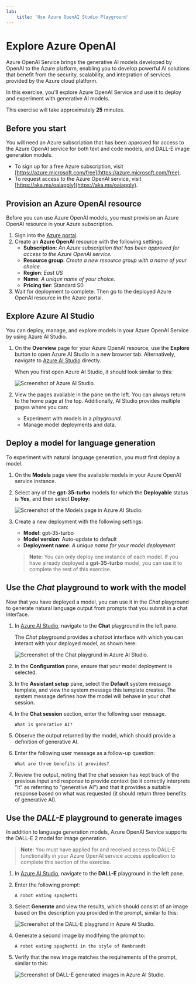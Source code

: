 ```yaml
---
lab:
    title: 'Use Azure OpenAI Studio Playground'
---
```



# Explore Azure OpenAI

Azure OpenAI Service brings the generative AI models developed by OpenAI to the Azure platform, enabling you to develop powerful AI solutions that benefit from the security, scalability, and integration of services provided by the Azure cloud platform.

In this exercise, you'll explore Azure OpenAI Service and use it to deploy and experiment with generative AI models.

This exercise will take approximately **25** minutes.

## Before you start

You will need an Azure subscription that has been approved for access to the Azure OpenAI service for both text and code models, and DALL-E image generation models.

- To sign up for a free Azure subscription, visit [https://azure.microsoft.com/free](https://azure.microsoft.com/free).
- To request access to the Azure OpenAI service, visit [https://aka.ms/oaiapply](https://aka.ms/oaiapply).

## Provision an Azure OpenAI resource

Before you can use Azure OpenAI models, you must provision an Azure OpenAI resource in your Azure subscription.

1. Sign into the [Azure portal](https://portal.azure.com).
2. Create an **Azure OpenAI** resource with the following settings:
    - **Subscription**: *An Azure subscription that has been approved for access to the Azure OpenAI service.*
    - **Resource group**: *Create a new resource group with a name of your choice.*
    - **Region**: *East US*
    - **Name**: *A unique name of your choice.*
    - **Pricing tier**: Standard S0
3. Wait for deployment to complete. Then go to the deployed Azure OpenAI resource in the Azure portal.

## Explore Azure AI Studio

You can deploy, manage, and explore models in your Azure OpenAI Service by using Azure AI Studio.

1. On the **Overview** page for your Azure OpenAI resource, use the **Explore** button to open Azure AI Studio in a new browser tab. Alternatively, navigate to [Azure AI Studio](https://oai.azure.com/) directly.

    When you first open Azure AI Studio, it should look similar to this:

    ![Screenshot of Azure AI Studio.](../Media/ai-studio.png)

1. View the pages available in the pane on the left. You can always return to the home page at the top. Additionally, AI Studio provides multiple pages where you can:
    - Experiment with models in a *playground*.
    - Manage model deployments and data.

## Deploy a model for language generation

To experiment with natural language generation, you must first deploy a model.

1. On the **Models** page view the available models in your Azure OpenAI service instance.
1. Select any of the **gpt-35-turbo** models for which the **Deployable** status is **Yes**, and then select **Deploy**:

    ![Screenshot of the Models page in Azure AI Studio.](../Media/deploy-model.png)

1. Create a new deployment with the following settings:
    - **Model**: gpt-35-turbo
    - **Model version**: Auto-update to default
    - **Deployment name**: *A unique name for your model deployment*

   > **Note**: You can only deploy one instance of each model. If you have already deployed a **gpt-35-turbo** model, you can use it to complete the rest of this exercise.

## Use the *Chat* playground to work with the model

Now that you have deployed a model, you can use it in the *Chat* playground to generate natural language output from prompts that you submit in a chat interface.

1. In [Azure AI Studio](https://oai.azure.com/), navigate to the **Chat** playground in the left pane.

    The *Chat* playground provides a chatbot interface with which you can interact with your deployed model, as shown here:

    ![Screenshot of the Chat playgrund in Azure AI Studio.](../Media/chat-playground.png)

1. In the **Configuration** pane, ensure that your model deployment is selected.
1. In the **Assistant setup** pane, select the **Default** system message template, and view the system message this template creates. The system message defines how the model will behave in your chat session.
1. In the **Chat session** section, enter the following user message.

    ```code
   What is generative AI?
    ```

1. Observe the output returned by the model, which should provide a definition of generative AI.
1. Enter the following user message as a follow-up question:

    ```code
   What are three benefits it provides?
    ```

1. Review the output, noting that the chat session has kept track of the previous input and response to provide context (so it correctly interprets "it" as referring to "generative AI") and that it provides a suitable response based on what was requested (it should return three benefits of generative AI).

## Use the *DALL-E* playground to generate images

In addition to language generation models, Azure OpenAI Service supports the DALL-E 2 model for image generation.

> **Note**: You must have applied for and received access to DALL-E functionality in your Azure OpenAI service access application to complete this section of the exercise.

1. In [Azure AI Studio](https://oai.azure.com/), navigate to the **DALL-E** playground in the left pane.
1. Enter the following prompt:

    ```code
    A robot eating spaghetti
    ```

1. Select **Generate** and view the results, which should consist of an image based on the description you provided in the prompt, similar to this:

    ![Screenshot of the DALL-E playgrund in Azure AI Studio.](../Media/dall-e-playground.png)

1. Generate a second image by modifying the prompt to:

    ```code
    A robot eating spaghetti in the style of Rembrandt
    ```
1. Verify that the new image matches the requirements of the prompt, similar to this:

    ![Screenshot of DALL-E generated images in Azure AI Studio.](../Media/dall-e-results.png)

